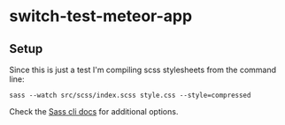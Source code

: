 # switch-test-meteor-app

## Setup

Since this is just a test I'm compiling scss stylesheets from the command line:

```
sass --watch src/scss/index.scss style.css --style=compressed
```

Check the [Sass cli docs](https://sass-lang.com/documentation/cli/dart-sass)
for additional options.
